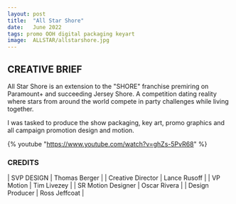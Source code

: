 ```yaml
---
layout: post
title:  "All Star Shore"
date:   June 2022
tags: promo OOH digital packaging keyart
image:	ALLSTAR/allstarshore.jpg	
---
```


## CREATIVE BRIEF

All Star Shore is an extension to the "SHORE" franchise premiring on Paramount+ and succeeding Jersey Shore.  A competition dating reality where stars from around the world compete in party challenges while living together.

I was tasked to produce the show packaging, key art, promo graphics and all campaign promotion design and motion.

 {% youtube "https://www.youtube.com/watch?v=ghZs-5PvR68" %}


### CREDITS

| SVP DESIGN | Thomas Berger |
| Creative Director | Lance Rusoff |
| VP Motion | Tim Livezey |
| SR Motion Designer | Oscar Rivera |
| Design Producer | Ross Jeffcoat |